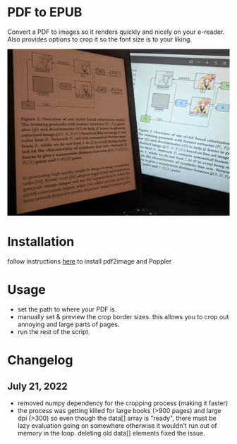 # PDF to EPUB
Convert a PDF to images so it renders quickly and nicely on your e-reader. Also provides options to crop it so the font size is to your liking. 

![alt text](https://github.com/ConsciousMachines/PDF-to-EPUB-for-arXiv/blob/master/example.jpg)

# Installation
follow instructions [here](https://github.com/Belval/pdf2image) to install pdf2image and Poppler 

# Usage
- set the path to where your PDF is.
- manually set & preview the crop border sizes. this allows you to crop out annoying and large parts of pages. 
- run the rest of the script.

# Changelog
## July 21, 2022
- removed numpy dependency for the cropping process (making it faster)
- the process was getting killed for large books (>900 pages) and large dpi (>300) so even though the data[] array is "ready", there must be lazy evaluation going on somewhere otherwise it wouldn't run out of memory in the loop. deleting old data[] elements fixed the issue. 


